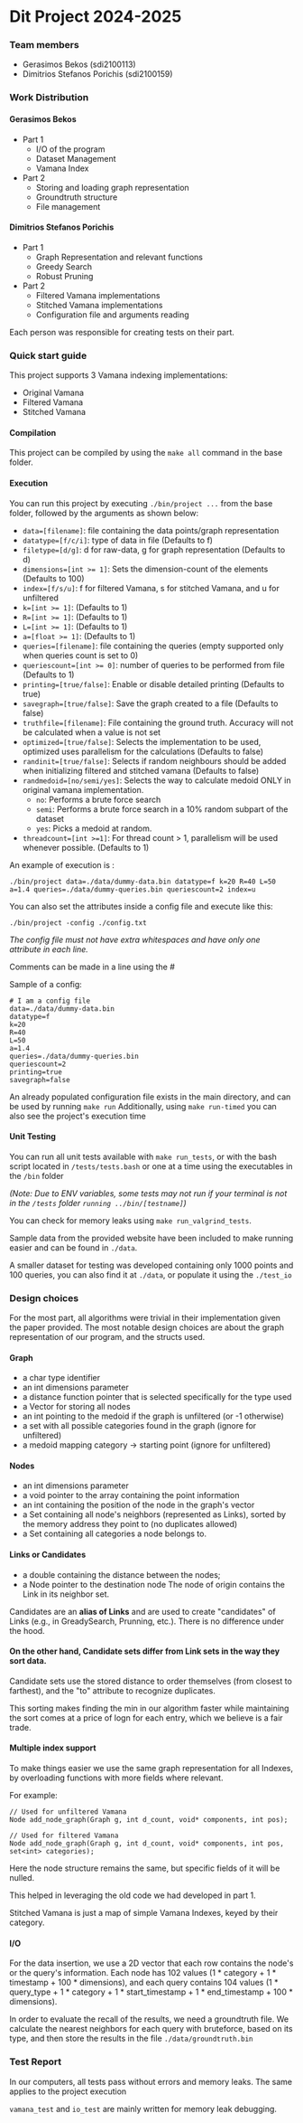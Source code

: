# Dit Project 2024-2025
### Team members
- Gerasimos Bekos (sdi2100113)
- Dimitrios Stefanos Porichis (sdi2100159)

### Work Distribution

#### Gerasimos Bekos
- Part 1
	- I/O of the program
	- Dataset Management
	- Vamana Index
- Part 2
	- Storing and loading graph representation
	- Groundtruth structure
	- File management
#### Dimitrios Stefanos Porichis 
- Part 1
	- Graph Representation and relevant functions
	- Greedy Search
	- Robust Pruning
- Part 2
	- Filtered Vamana implementations
	- Stitched Vamana implementations
	- Configuration file and arguments reading

Each person was responsible for creating tests on their part.

### Quick start guide

This project supports 3 Vamana indexing implementations:
- Original Vamana
- Filtered Vamana
- Stitched Vamana


#### Compilation

This project can be compiled by using the `make all` command in the base folder. 

#### Execution

You can run this project by executing `./bin/project ...` from the base folder, followed by the arguments as shown below:
- `data=[filename]`: file containing the data points/graph representation
- `datatype=[f/c/i]`: type of data in file (Defaults to f)
- `filetype=[d/g]`: d for raw-data, g for graph representation (Defaults to d)
- `dimensions=[int >= 1]`: Sets the dimension-count of the elements (Defaults to 100)
- `index=[f/s/u]`: f for filtered Vamana, s for stitched Vamana, and u for unfiltered
- `k=[int >= 1]`: (Defaults to 1)
- `R=[int >= 1]`: (Defaults to 1)
- `L=[int >= 1]`: (Defaults to 1)
- `a=[float >= 1]`: (Defaults to 1)
- `queries=[filename]`: file containing the queries (empty supported only when queries count is set to 0)
- `queriescount=[int >= 0]`: number of queries to be performed from file (Defaults to 1)
- `printing=[true/false]`: Enable or disable detailed printing (Defaults to true)
- `savegraph=[true/false]`: Save the graph created to a file (Defaults to false)
- `truthfile=[filename]`: File containing the ground truth. Accuracy will not be calculated when a value is not set
- `optimized=[true/false]`: Selects the implementation to be used, optimized uses parallelism for the calculations (Defaults to false)
- `randinit=[true/false]`: Selects if random neighbours should be added when initializing filtered and stitched vamana (Defaults to false)
- `randmedoid=[no/semi/yes]`: Selects the way to calculate medoid ONLY in original vamana implementation. 
	- `no`: Performs a brute force search
	- `semi`: Performs a brute force search in a 10% random subpart of the dataset
	- `yes`: Picks a medoid at random.
- `threadcount=[int >=1]`: For thread count > 1, parallelism will be used whenever possible. (Defaults to 1)

An example of execution is : 

`./bin/project data=./data/dummy-data.bin
datatype=f k=20 R=40 L=50 a=1.4
queries=./data/dummy-queries.bin
queriescount=2 index=u`

You can also set the attributes inside a config file and execute like this:

`./bin/project -config ./config.txt`

*The config file must not have extra whitespaces and have only one attribute in each line.*

Comments can be made in a line using the #

Sample of a config:

```
# I am a config file
data=./data/dummy-data.bin
datatype=f
k=20
R=40
L=50
a=1.4
queries=./data/dummy-queries.bin
queriescount=2
printing=true
savegraph=false
```

An already populated configuration file exists in the main directory, and can be used by running `make run`
Additionally, using `make run-timed` you can also see the project's execution time  

#### Unit Testing

You can run all unit tests available with `make run_tests`, or with the bash script located in `/tests/tests.bash` or one at a time using the executables in the `/bin` folder 

*(Note: Due to ENV variables, some tests may not run if your terminal is not in the `/tests` folder `running ../bin/[testname]`)*

You can check for memory leaks using `make run_valgrind_tests`.

Sample data from the provided website have been included to make running easier and can be found in `./data`.

A smaller dataset for testing was developed containing only 1000 points and 100 queries, you can also find it at `./data`, or populate it using the `./test_io`

### Design choices

For the most part, all algorithms were trivial in their implementation given the paper provided. The most notable design choices are about the graph representation of our program, and the structs used.

#### Graph
- a char type identifier
- an int dimensions parameter
- a distance function pointer that is selected specifically for the type used
- a Vector for storing all nodes
- an int pointing to the medoid if the graph is unfiltered (or -1 otherwise)
- a set with all possible categories found in the graph (ignore for unfiltered)
- a medoid mapping category -> starting point (ignore for unfiltered)

#### Nodes
- an int dimensions parameter
- a void pointer to the array containing the point information
- an int containing the position of the node in the graph's vector
- a Set containing all node's neighbors (represented as Links), sorted by the memory address they point to (no duplicates allowed)
- a Set containing all categories a node belongs to.


#### Links or Candidates 
- a double containing the distance between the nodes;
- a Node pointer to the destination node
	The node of origin contains the Link in its neighbor set.

Candidates are an **alias of Links** and are used to create "candidates" of Links (e.g., in GreadySearch, Prunning, etc.). There is no difference under the hood.

#### On the other hand, Candidate sets differ from Link sets in the way they sort data. 

Candidate sets use the stored distance to order themselves (from closest to farthest), and the "to" attribute to recognize duplicates. 

This sorting makes finding the min in our algorithm faster while maintaining the sort comes at a price of logn for each entry, which we believe is a fair trade.

#### Multiple index support

To make things easier we use the same graph representation for all Indexes, by overloading functions with more fields where relevant.

For example:

````
// Used for unfiltered Vamana
Node add_node_graph(Graph g, int d_count, void* components, int pos);

// Used for filtered Vamana
Node add_node_graph(Graph g, int d_count, void* components, int pos, set<int> categories);
````

Here the node structure remains the same, but specific fields of it will be nulled.

This helped in leveraging the old code we had developed in part 1.

Stitched Vamana is just a map of simple Vamana Indexes, keyed by their category.


#### I/O
For the data insertion, we use a 2D vector that each row contains the node's or the query's information. Each node has 102 values (1 * category + 1 * timestamp + 100 * dimensions), and each query contains 104 values (1 * query_type + 1 * category + 1 * start_timestamp + 1 * end_timestamp + 100 * dimensions).

In order to evaluate the recall of the results, we need a groundtruth file. We calculate the nearest neighbors for each query with bruteforce, based on its type, and then store the results in the file `./data/groundtruth.bin`

 
### Test Report

In our computers, all tests pass without errors and memory leaks. The same applies to the project execution

`vamana_test` and `io_test` are mainly written for memory leak debugging.
